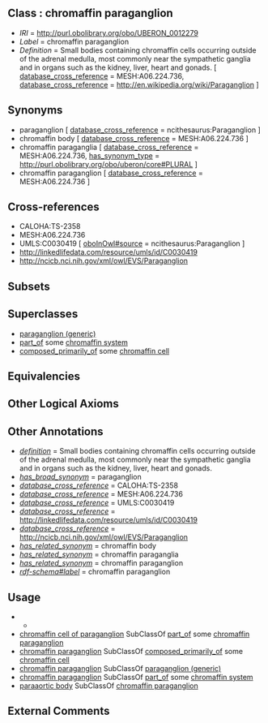 
## Class : chromaffin paraganglion

 * *IRI* = http://purl.obolibrary.org/obo/UBERON_0012279
 * *Label* = chromaffin paraganglion
 * *Definition* = Small bodies containing chromaffin cells occurring outside of the adrenal medulla, most commonly near the sympathetic ganglia and in organs such as the kidney, liver, heart and gonads. [ [database_cross_reference](../../ef/oboInOwl#hasDbXref.md) = MESH:A06.224.736, [database_cross_reference](../../ef/oboInOwl#hasDbXref.md) = http://en.wikipedia.org/wiki/Paraganglion ]

## Synonyms

 * paraganglion [ [database_cross_reference](../../ef/oboInOwl#hasDbXref.md) = ncithesaurus:Paraganglion ]
 * chromaffin body [ [database_cross_reference](../../ef/oboInOwl#hasDbXref.md) = MESH:A06.224.736 ]
 * chromaffin paraganglia [ [database_cross_reference](../../ef/oboInOwl#hasDbXref.md) = MESH:A06.224.736, [has_synonym_type](../../pe/oboInOwl#hasSynonymType.md) = http://purl.obolibrary.org/obo/uberon/core#PLURAL ]
 * chromaffin paraganglion [ [database_cross_reference](../../ef/oboInOwl#hasDbXref.md) = MESH:A06.224.736 ]

## Cross-references

 * CALOHA:TS-2358
 * MESH:A06.224.736
 * UMLS:C0030419 [ [oboInOwl#source](../../ce/oboInOwl#source.md) = ncithesaurus:Paraganglion ]
 * http://linkedlifedata.com/resource/umls/id/C0030419
 * http://ncicb.nci.nih.gov/xml/owl/EVS/Paraganglion

## Subsets


## Superclasses

 * [paraganglion (generic)](../../UBERON/78/UBERON_0034978.md)
 * [part_of](../../BFO/50/BFO_0000050.md) some [chromaffin system](../../UBERON/74/UBERON_0010074.md)
 * [composed_primarily_of](../../RO/73/RO_0002473.md) some [chromaffin cell](../../CL/66/CL_0000166.md)

## Equivalencies


## Other Logical Axioms


## Other Annotations

 * *[definition](../../IAO/15/IAO_0000115.md)* = Small bodies containing chromaffin cells occurring outside of the adrenal medulla, most commonly near the sympathetic ganglia and in organs such as the kidney, liver, heart and gonads.
 * *[has_broad_synonym](../../ym/oboInOwl#hasBroadSynonym.md)* = paraganglion
 * *[database_cross_reference](../../ef/oboInOwl#hasDbXref.md)* = CALOHA:TS-2358
 * *[database_cross_reference](../../ef/oboInOwl#hasDbXref.md)* = MESH:A06.224.736
 * *[database_cross_reference](../../ef/oboInOwl#hasDbXref.md)* = UMLS:C0030419
 * *[database_cross_reference](../../ef/oboInOwl#hasDbXref.md)* = http://linkedlifedata.com/resource/umls/id/C0030419
 * *[database_cross_reference](../../ef/oboInOwl#hasDbXref.md)* = http://ncicb.nci.nih.gov/xml/owl/EVS/Paraganglion
 * *[has_related_synonym](../../ym/oboInOwl#hasRelatedSynonym.md)* = chromaffin body
 * *[has_related_synonym](../../ym/oboInOwl#hasRelatedSynonym.md)* = chromaffin paraganglia
 * *[has_related_synonym](../../ym/oboInOwl#hasRelatedSynonym.md)* = chromaffin paraganglion
 * *[rdf-schema#label](../../el/rdf-schema#label.md)* = chromaffin paraganglion

## Usage

 * -
 * [chromaffin cell of paraganglion](../../CL/25/CL_1000425.md) SubClassOf [part_of](../../BFO/50/BFO_0000050.md) some [chromaffin paraganglion](../../UBERON/79/UBERON_0012279.md)
 * [chromaffin paraganglion](../../UBERON/79/UBERON_0012279.md) SubClassOf [composed_primarily_of](../../RO/73/RO_0002473.md) some [chromaffin cell](../../CL/66/CL_0000166.md)
 * [chromaffin paraganglion](../../UBERON/79/UBERON_0012279.md) SubClassOf [paraganglion (generic)](../../UBERON/78/UBERON_0034978.md)
 * [chromaffin paraganglion](../../UBERON/79/UBERON_0012279.md) SubClassOf [part_of](../../BFO/50/BFO_0000050.md) some [chromaffin system](../../UBERON/74/UBERON_0010074.md)
 * [paraaortic body](../../UBERON/37/UBERON_0001237.md) SubClassOf [chromaffin paraganglion](../../UBERON/79/UBERON_0012279.md)

## External Comments

